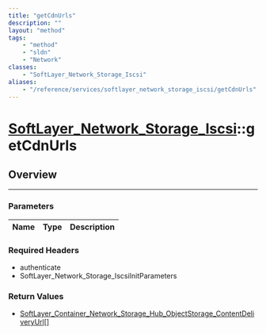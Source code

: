 ```yaml
---
title: "getCdnUrls"
description: ""
layout: "method"
tags:
    - "method"
    - "sldn"
    - "Network"
classes:
    - "SoftLayer_Network_Storage_Iscsi"
aliases:
    - "/reference/services/softlayer_network_storage_iscsi/getCdnUrls"
---
```

# [SoftLayer_Network_Storage_Iscsi](/reference/services/SoftLayer_Network_Storage_Iscsi)::getCdnUrls




## Overview 


-----

### Parameters 
|Name | Type | Description |
| --- | --- | --- |


### Required Headers
* authenticate
* SoftLayer_Network_Storage_IscsiInitParameters


### Return Values
* <a href='/reference/datatypes/SoftLayer_Container_Network_Storage_Hub_ObjectStorage_ContentDeliveryUrl'>SoftLayer_Container_Network_Storage_Hub_ObjectStorage_ContentDeliveryUrl[] </a>




